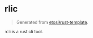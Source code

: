 # rlic

> Generated from [etosi/rust-template](https://github.com/etosi/rust-template).

rcli is a rust cli tool.
